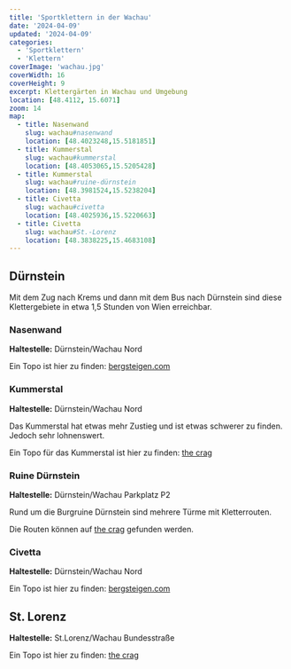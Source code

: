 ```yaml
---
title: 'Sportklettern in der Wachau'
date: '2024-04-09'
updated: '2024-04-09'
categories:
  - 'Sportklettern'
  - 'Klettern'
coverImage: 'wachau.jpg'
coverWidth: 16
coverHeight: 9
excerpt: Klettergärten in Wachau und Umgebung
location: [48.4112, 15.6071]
zoom: 14
map:
  - title: Nasenwand
    slug: wachau#nasenwand
    location: [48.4023248,15.5181851]
  - title: Kummerstal
    slug: wachau#kummerstal
    location: [48.4053065,15.5205428]
  - title: Kummerstal
    slug: wachau#ruine-dürnstein
    location: [48.3981524,15.5238204]
  - title: Civetta
    slug: wachau#civetta
    location: [48.4025936,15.5220663]
  - title: Civetta
    slug: wachau#St.-Lorenz
    location: [48.3838225,15.4683108]
---
```


## Dürnstein

Mit dem Zug nach Krems und dann mit dem Bus nach Dürnstein sind diese Klettergebiete in etwa 1,5 Stunden von Wien erreichbar.<br>

### Nasenwand

**Haltestelle:** Dürnstein/Wachau Nord

Ein Topo ist hier zu finden: [bergsteigen.com](https://www.bergsteigen.com/touren/klettergarten/nasenwand-duernstein-wachau/)

### Kummerstal

**Haltestelle:** Dürnstein/Wachau Nord

Das Kummerstal hat etwas mehr Zustieg und ist etwas schwerer zu finden. Jedoch sehr lohnenswert.

Ein Topo für das Kummerstal ist hier zu finden: [the crag](https://www.thecrag.com/de/klettern/wachau/area/345363291)

### Ruine Dürnstein

**Haltestelle:** Dürnstein/Wachau Parkplatz P2

Rund um die Burgruine Dürnstein sind mehrere Türme mit Kletterrouten.

Die Routen können auf [the crag](https://www.thecrag.com/climbing/wachau/durnstein/routes) gefunden werden.

### Civetta

**Haltestelle:** Dürnstein/Wachau Nord

Ein Topo ist hier zu finden: [bergsteigen.com](https://www.bergsteigen.com/touren/klettergarten/civetta-duernstein-wachau/)

## St. Lorenz

**Haltestelle:** St.Lorenz/Wachau Bundesstraße

Ein Topo ist hier zu finden: [the crag](https://www.thecrag.com/de/klettern/wachau/area/345374742)
